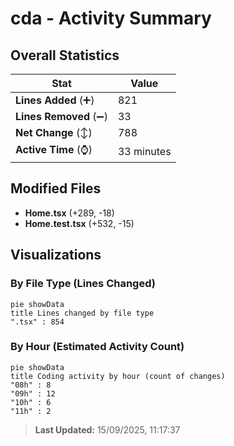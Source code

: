 # cda - Activity Summary 

## Overall Statistics

| Stat                   | Value                                                             |
| ---------------------- | ----------------------------------------------------------------- |
| **Lines Added** (➕)   | 821                                          |
| **Lines Removed** (➖) | 33                                        |
| **Net Change** (↕)    | 788                |
| **Active Time** (⌚)   | 33 minutes |


## Modified Files
- **Home.tsx** (+289, -18)
- **Home.test.tsx** (+532, -15)

## Visualizations

### By File Type (Lines Changed)

```mermaid
pie showData
title Lines changed by file type
".tsx" : 854
```

### By Hour (Estimated Activity Count)

```mermaid
pie showData
title Coding activity by hour (count of changes)
"08h" : 8
"09h" : 12
"10h" : 6
"11h" : 2
```


> **Last Updated:** 15/09/2025, 11:17:37